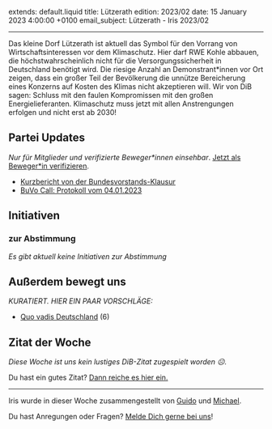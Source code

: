 
extends: default.liquid
title: Lützerath
edition: 2023/02
date: 15 January 2023 4:00:00 +0100
email_subject: Lützerath - Iris 2023/02

---
Das kleine Dorf Lützerath ist aktuell das Symbol für den Vorrang von Wirtschaftsinteressen vor dem Klimaschutz. Hier darf RWE Kohle abbauen, die höchstwahrscheinlich nicht für die Versorgungssicherheit in Deutschland benötigt wird. Die riesige Anzahl an Demonstrant\*innen vor Ort zeigen, dass ein großer Teil der Bevölkerung die unnütze Bereicherung eines Konzerns auf Kosten des Klimas nicht akzeptieren will. Wir von DiB sagen: Schluss mit den faulen Kompromissen mit den großen Energielieferanten. Klimaschutz muss jetzt mit allen Anstrengungen erfolgen und nicht erst ab 2030!


## Partei Updates

_Nur für Mitglieder und verifizierte Beweger\*innen einsehbar_. [Jetzt als Beweger\*in verifizieren](https://dib.de/bewegerin-werden/).

 - [Kurzbericht von der Bundesvorstands-Klausur](https://marktplatz.dib.de/t/kurzbericht-von-der-bundesvorstands-klausur/39813)
 - [BuVo Call: Protokoll vom 04.01.2023](https://marktplatz.dib.de/t/buvo-call-protokoll-vom-04-01-2023/39809)

## Initiativen

### zur Abstimmung
_Es gibt aktuell keine Initiativen zur Abstimmung_


## Außerdem bewegt uns

_KURATIERT. HIER EIN PAAR VORSCHLÄGE:_
 - [Quo vadis Deutschland](https://marktplatz.dib.de/t/quo-vadis-deutschland/39812) (6)


## Zitat der Woche
_Diese Woche ist uns kein lustiges DiB-Zitat zugespielt worden ☹._

Du hast ein gutes Zitat? [Dann reiche es hier ein.](https://marktplatz.dib.de/t/fortsetzung-lustige-dib-zitate/24431)


---

Iris wurde in dieser Woche zusammengestellt von [Guido](https://marktplatz.dib.de/u/Guido/) und [Michael](https://marktplatz.dib.de/u/MichaelVoss/).

Du hast Anregungen oder Fragen? [Melde Dich gerne bei uns](https://marktplatz.dib.de/t/neu-iris-die-woechtliche-zusammenfasssung-zum-sonntagsbrunch/10990)!

